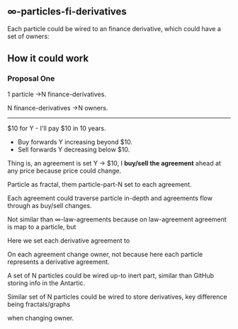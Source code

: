 ## ∞-particles-fi-derivatives


Each particle could be wired to an finance derivative, which could have a set of owners:

## How it could work

### Proposal One

1 particle →N finance-derivatives.

N finance-derivatives →N owners.

---

$10 for Y - I'll pay $10 in 10 years.

- Buy forwards Y increasing beyond $10.
- Sell forwards Y decreasing below $10.

Thing is, an agreement is set Y -> $10, I **buy/sell the agreement** ahead at any price because price could change.

Particle as fractal, them particle-part-N set to each agreement.

Each agreement could traverse particle in-depth and agreements flow through as buy/sell changes.

Not similar than ∞-law-agreements because on law-agreement agreement is map to a particle, but

Here we set each derivative agreement to 

On each agreement change owner, not because here each particle represents a derivative agreement.

A set of N particles could be wired up-to inert part, similar than GitHub storing info in the Antartic.

Similar set of N particles could be wired to store derivatives, key difference being fractals/graphs 

when changing owner.
